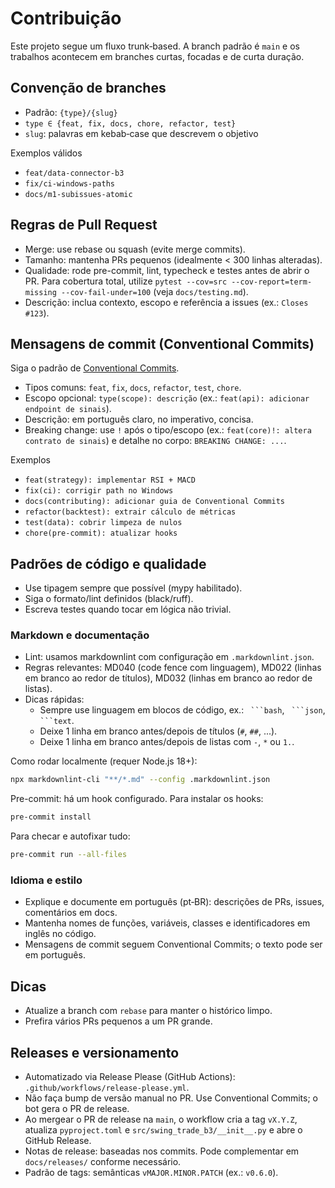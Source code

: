 # Contribuição

Este projeto segue um fluxo trunk‑based. A branch padrão é `main` e os trabalhos acontecem em branches curtas, focadas e de curta duração.

## Convenção de branches

- Padrão: `{type}/{slug}`
- `type ∈ {feat, fix, docs, chore, refactor, test}`
- `slug`: palavras em kebab‑case que descrevem o objetivo

Exemplos válidos

- `feat/data-connector-b3`
- `fix/ci-windows-paths`
- `docs/m1-subissues-atomic`

## Regras de Pull Request

- Merge: use rebase ou squash (evite merge commits).
- Tamanho: mantenha PRs pequenos (idealmente < 300 linhas alteradas).
- Qualidade: rode pre-commit, lint, typecheck e testes antes de abrir o PR. Para cobertura total, utilize `pytest --cov=src --cov-report=term-missing --cov-fail-under=100` (veja `docs/testing.md`).
- Descrição: inclua contexto, escopo e referência a issues (ex.: `Closes #123`).

## Mensagens de commit (Conventional Commits)

Siga o padrão de [Conventional Commits](https://www.conventionalcommits.org/).

- Tipos comuns: `feat`, `fix`, `docs`, `refactor`, `test`, `chore`.
- Escopo opcional: `type(scope): descrição` (ex.: `feat(api): adicionar endpoint de sinais`).
- Descrição: em português claro, no imperativo, concisa.
- Breaking change: use `!` após o tipo/escopo (ex.: `feat(core)!: altera contrato de sinais`)
  e detalhe no corpo: `BREAKING CHANGE: ...`.

Exemplos

- `feat(strategy): implementar RSI + MACD`
- `fix(ci): corrigir path no Windows`
- `docs(contributing): adicionar guia de Conventional Commits`
- `refactor(backtest): extrair cálculo de métricas`
- `test(data): cobrir limpeza de nulos`
- `chore(pre-commit): atualizar hooks`

## Padrões de código e qualidade

- Use tipagem sempre que possível (mypy habilitado).
- Siga o formato/lint definidos (black/ruff).
- Escreva testes quando tocar em lógica não trivial.

### Markdown e documentação

- Lint: usamos markdownlint com configuração em `.markdownlint.json`.
- Regras relevantes: MD040 (code fence com linguagem), MD022 (linhas em branco ao redor de títulos), MD032 (linhas em branco ao redor de listas).
- Dicas rápidas:
  - Sempre use linguagem em blocos de código, ex.: ` ```bash`, ` ```json`, ` ```text`.
  - Deixe 1 linha em branco antes/depois de títulos (`#`, `##`, ...).
  - Deixe 1 linha em branco antes/depois de listas com `-`, `*` ou `1.`.

Como rodar localmente (requer Node.js 18+):

```bash
npx markdownlint-cli "**/*.md" --config .markdownlint.json
```

Pre-commit: há um hook configurado. Para instalar os hooks:

```bash
pre-commit install
```

Para checar e autofixar tudo:

```bash
pre-commit run --all-files
```

### Idioma e estilo

- Explique e documente em português (pt‑BR): descrições de PRs, issues, comentários em docs.
- Mantenha nomes de funções, variáveis, classes e identificadores em inglês no código.
- Mensagens de commit seguem Conventional Commits; o texto pode ser em português.

## Dicas

- Atualize a branch com `rebase` para manter o histórico limpo.
- Prefira vários PRs pequenos a um PR grande.

## Releases e versionamento

- Automatizado via Release Please (GitHub Actions): `.github/workflows/release-please.yml`.
- Não faça bump de versão manual no PR. Use Conventional Commits; o bot gera o PR de release.
- Ao mergear o PR de release na `main`, o workflow cria a tag `vX.Y.Z`, atualiza `pyproject.toml` e `src/swing_trade_b3/__init__.py` e abre o GitHub Release.
- Notas de release: baseadas nos commits. Pode complementar em `docs/releases/` conforme necessário.
- Padrão de tags: semânticas `vMAJOR.MINOR.PATCH` (ex.: `v0.6.0`).
